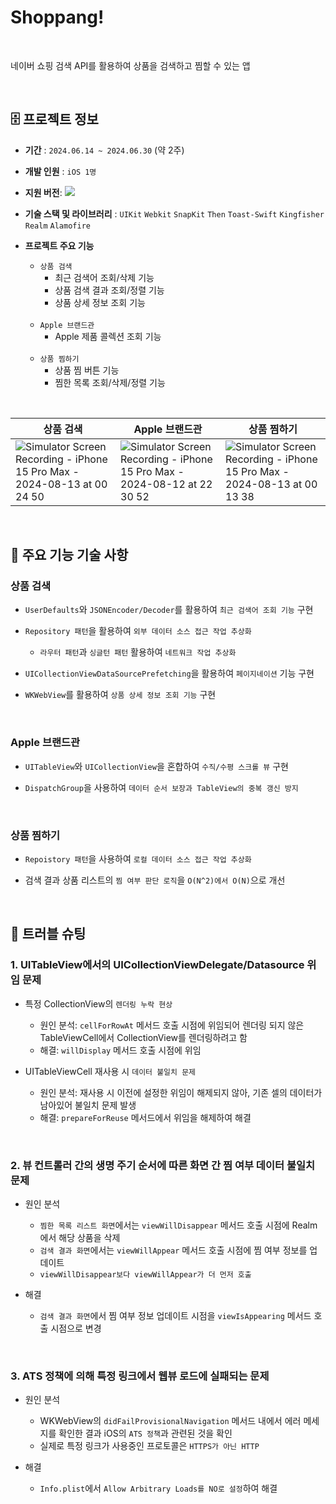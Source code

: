 # Shoppang!
<br>

네이버 쇼핑 검색 API를 활용하여 상품을 검색하고 찜할 수 있는 앱

<br>

## 🗄️ 프로젝트 정보
- **기간** : `2024.06.14 ~ 2024.06.30` (약 2주)
- **개발 인원** : `iOS 1명`
- **지원 버전**: <img src="https://img.shields.io/badge/iOS-15.0+-black?logo=apple"/>
- **기술 스택 및 라이브러리** : `UIKit` `Webkit` `SnapKit` `Then` `Toast-Swift` `Kingfisher` `Realm` `Alamofire`
- **프로젝트 주요 기능**

  - `상품 검색`
    - 최근 검색어 조회/삭제 기능
    - 상품 검색 결과 조회/정렬 기능
    - 상품 상세 정보 조회 기능
  
  <br>
  
  - `Apple 브랜드관`
    - Apple 제품 콜렉션 조회 기능
      
  <br>
  
  - `상품 찜하기`
    - 상품 찜 버튼 기능
    - 찜한 목록 조회/삭제/정렬 기능

<br>

| 상품 검색 | Apple 브랜드관 | 상품 찜하기 |
|--|--|--|
|![Simulator Screen Recording - iPhone 15 Pro Max - 2024-08-13 at 00 24 50](https://github.com/user-attachments/assets/f41bb49b-a348-467f-b93e-82cb0469b512)|![Simulator Screen Recording - iPhone 15 Pro Max - 2024-08-12 at 22 30 52](https://github.com/user-attachments/assets/8bca80dd-4552-46a9-ab6a-d41a3bbd6596)|![Simulator Screen Recording - iPhone 15 Pro Max - 2024-08-13 at 00 13 38](https://github.com/user-attachments/assets/a0c09f3c-c67b-4361-bd95-09e685844308)|


<br>

## 🧰 주요 기능 기술 사항

### 상품 검색

- `UserDefaults`와 `JSONEncoder/Decoder`를 활용하여 `최근 검색어 조회 기능` 구현

- `Repository 패턴`을 활용하여 `외부 데이터 소스 접근 작업 추상화`

  - `라우터 패턴`과 `싱글턴 패턴` 활용하여 `네트워크 작업 추상화`

- `UICollectionViewDataSourcePrefetching`을 활용하여 `페이지네이션` 기능 구현

- `WKWebView`를 활용하여 `상품 상세 정보 조회 기능` 구현

<br>

### Apple 브랜드관

- `UITableView`와 `UICollectionView`을 혼합하여 `수직/수평 스크롤 뷰` 구현

- `DispatchGroup`을 사용하여 `데이터 순서 보장과 TableView의 중복 갱신 방지`

<br>

### 상품 찜하기

- `Repoistory 패턴`을 사용하여 `로컬 데이터 소스 접근 작업 추상화`

- 검색 결과 상품 리스트의 `찜 여부 판단 로직`을 `O(N^2)에서 O(N)`으로 개선

<br>

## 🚨 트러블 슈팅

### 1. UITableView에서의 UICollectionViewDelegate/Datasource 위임 문제

 - 특정 CollectionView의 `렌더링 누락 현상`
   - 원인 분석: `cellForRowAt` 메서드 호출 시점에 위임되어 렌더링 되지 않은 TableViewCell에서 CollectionView를 렌더링하려고 함
   - 해결: `willDisplay` 메서드 호출 시점에 위임

 - UITableViewCell 재사용 시 `데이터 불일치 문제`
   - 원인 분석: 재사용 시 이전에 설정한 위임이 해제되지 않아, 기존 셀의 데이터가 남아있어 불일치 문제 발생
   - 해결: `prepareForReuse` 메서드에서 위임을 해제하여 해결

<br>

### 2. 뷰 컨트롤러 간의 생명 주기 순서에 따른 화면 간 찜 여부 데이터 불일치 문제

- 원인 분석
  
  - `찜한 목록 리스트 화면`에서는 `viewWillDisappear` 메서드 호출 시점에 Realm에서 해당 상품을 삭제
  - `검색 결과 화면`에서는 `viewWillAppear` 메서드 호출 시점에 찜 여부 정보를 업데이트
  - `viewWillDisappear보다 viewWillAppear가 더 먼저 호출`

- 해결

  - `검색 결과 화면`에서 찜 여부 정보 업데이트 시점을 `viewIsAppearing` 메서드 호출 시점으로 변경

<br>

### 3. ATS 정책에 의해 특정 링크에서 웹뷰 로드에 실패되는 문제

- 원인 분석

  - WKWebView의 `didFailProvisionalNavigation` 메서드 내에서 에러 메세지를 확인한 결과 iOS의 `ATS 정책`과 관련된 것을 확인
  - 실제로 특정 링크가 사용중인 프로토콜은 `HTTPS가 아닌 HTTP`

- 해결

  - `Info.plist`에서 `Allow Arbitrary Loads를 NO로 설정`하여 해결

